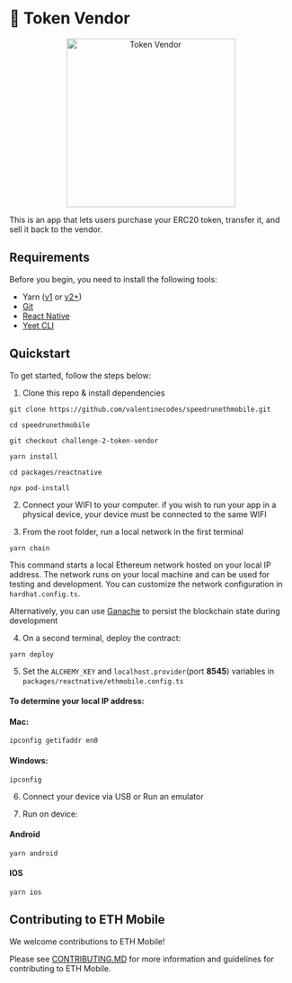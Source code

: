 # 🤖 Token Vendor

<p align="center">
<img src="https://valentinecodes.github.io/speedrunethmobile/assets/challenge-2-token-vendor.png" alt="Token Vendor" width="300">
</p>

This is an app that lets users purchase your ERC20 token, transfer it, and sell it back to the vendor.

## Requirements

Before you begin, you need to install the following tools:

- Yarn ([v1](https://classic.yarnpkg.com/en/docs/install/) or [v2+](https://yarnpkg.com/getting-started/install))
- [Git](https://git-scm.com/downloads)
- [React Native](https://reactnative.dev/docs/environment-setup?guide=native&platform=android)
- [Yeet CLI](https://npmjs.com/package/yeet-cli)

## Quickstart

To get started, follow the steps below:

1. Clone this repo & install dependencies

```
git clone https://github.com/valentinecodes/speedrunethmobile.git

cd speedrunethmobile

git checkout challenge-2-token-vendor

yarn install

cd packages/reactnative

npx pod-install
```

2. Connect your WIFI to your computer. if you wish to run your app in a physical device, your device must be connected to the same WIFI

3. From the root folder, run a local network in the first terminal

```
yarn chain
```

This command starts a local Ethereum network hosted on your local IP address. The network runs on your local machine and can be used for testing and development. You can customize the network configuration in `hardhat.config.ts`.

Alternatively, you can use [Ganache](https://archive.trufflesuite.com/ganache/) to persist the blockchain state during development

4. On a second terminal, deploy the contract:

```
yarn deploy
```

5. Set the `ALCHEMY_KEY` and `localhost.provider`(port **8545**) variables in `packages/reactnative/ethmobile.config.ts`

#### To determine your local IP address:

#### Mac:

```
ipconfig getifaddr en0
```

#### Windows:

```
ipconfig
```

6. Connect your device via USB or Run an emulator

7. Run on device:

#### Android

```
yarn android
```

#### IOS

```
yarn ios
```

## Contributing to ETH Mobile

We welcome contributions to ETH Mobile!

Please see [CONTRIBUTING.MD](https://github.com/dewdrip/eth-mobile/blob/main/CONTRIBUTING.md) for more information and guidelines for contributing to ETH Mobile.
